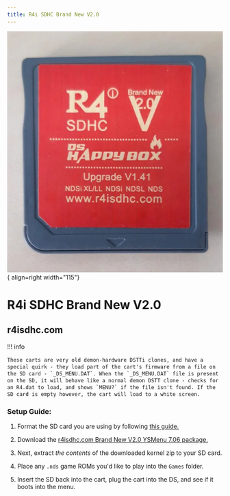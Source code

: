 ```yaml
---
title: R4i SDHC Brand New V2.0
---
```


![R4i SDHC Brand New V2.0](../images/v2_0.png){ align=right width="115"}
# R4i SDHC Brand New V2.0
## r4isdhc.com

!!! info

    These carts are very old demon-hardware DSTTi clones, and have a special quirk - they load part of the cart's firmware from a file on the SD card - `_DS_MENU.DAT`. When the `_DS_MENU.DAT` file is present on the SD, it will behave like a normal demon DSTT clone - checks for an R4.dat to load, and shows `MENU?` if the file isn't found. If the SD card is empty however, the cart will load to a white screen.

### Setup Guide:

1. Format the SD card you are using by following [this guide.](https://wiki.hacks.guide/wiki/Formatting_an_SD_card)

1. Download the [r4isdhc.com Brand New V2.0 YSMenu 7.06 package.](https://github.com/Sanrax/YSMenu-Custom-Packages/releases/download/v7.06/r4isdhc.com_Brand-New_V2.0_YSMenu_7.06.zip)

1. Next, extract *the contents* of the downloaded kernel zip to your SD card.

1. Place any `.nds` game ROMs you'd like to play into the `Games` folder.

1. Insert the SD back into the cart, plug the cart into the DS, and see if it boots into the menu.